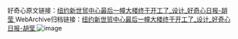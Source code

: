 好奇心原文链接：[纽约新世贸中心最后一幢大楼终于开工了_设计_好奇心日报-胡莹 ](https://www.qdaily.com/articles/10630.html)
WebArchive归档链接：[纽约新世贸中心最后一幢大楼终于开工了_设计_好奇心日报-胡莹 ](http://web.archive.org/web/20181025202421/http://www.qdaily.com:80/articles/10630.html)
![image](http://ww3.sinaimg.cn/large/007d5XDply1g3w3l91be2j30u054te81)